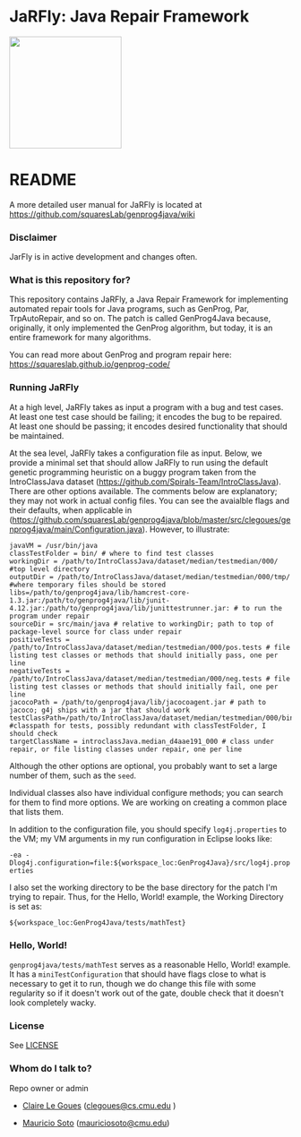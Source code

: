 # JaRFly: Java Repair Framework #

<img src="https://github.com/squaresLab/genprog4java/blob/master/JaRFly.png" width="200"/>

# README #

A more detailed user manual for JaRFly is located at https://github.com/squaresLab/genprog4java/wiki

### Disclaimer ###

JarFly is in active development and changes often.

### What is this repository for? ###

This repository contains JaRFly, a Java Repair Framework for implementing
automated repair tools for Java programs, such as GenProg, Par,
TrpAutoRepair, and so on. The patch is called GenProg4Java because,
originally, it only implemented the GenProg algorithm, but today, it is an
entire framework for many algorithms.

You can read more about GenProg and program repair here:
https://squareslab.github.io/genprog-code/

### Running JaRFly ###

At a high level, JaRFly takes as input a program with a bug and test cases.
At least one test case should be failing; it encodes the bug to be repaired.
At least one should be passing; it encodes desired functionality that should
be maintained.

At the sea level, JaRFly takes a configuration file as input. Below, we
provide a minimal set that should allow JaRFly to run using the default
genetic programming heuristic on a buggy program taken from the
IntroClassJava dataset (https://github.com/Spirals-Team/IntroClassJava).
There are other options available. The comments below are explanatory; they
may not work in actual config files. You can see the avaialble flags and
their defaults, when applicable in 
(https://github.com/squaresLab/genprog4java/blob/master/src/clegoues/genprog4java/main/Configuration.java).
However, to illustrate:

```
javaVM = /usr/bin/java 
classTestFolder = bin/ # where to find test classes
workingDir = /path/to/IntroClassJava/dataset/median/testmedian/000/ #top level directory
outputDir = /path/to/IntroClassJava/dataset/median/testmedian/000/tmp/ #where temporary files should be stored
libs=/path/to/genprog4java/lib/hamcrest-core-1.3.jar:/path/to/genprog4java/lib/junit-4.12.jar:/path/to/genprog4java/lib/junittestrunner.jar: # to run the program under repair
sourceDir = src/main/java # relative to workingDir; path to top of package-level source for class under repair
positiveTests = /path/to/IntroClassJava/dataset/median/testmedian/000/pos.tests # file listing test classes or methods that should initially pass, one per line
negativeTests = /path/to/IntroClassJava/dataset/median/testmedian/000/neg.tests # file listing test classes or methods that should initially fail, one per line
jacocoPath = /path/to/genprog4java/lib/jacocoagent.jar # path to jacoco; g4j ships with a jar that should work
testClassPath=/path/to/IntroClassJava/dataset/median/testmedian/000/bin/ #classpath for tests, possibly redundant with classTestFolder, I should check
targetClassName = introclassJava.median_d4aae191_000 # class under repair, or file listing classes under repair, one per line
```

Although the other options are optional, you probably want to set a large
number of them, such as the `seed`.

Individual classes also have individual configure methods; you can search for
them to find more options. We are working on creating a common place that
lists them.

In addition to the configuration file, you should specify `log4j.properties` to
the VM; my VM arguments in my run configuration in Eclipse looks like:

`-ea -Dlog4j.configuration=file:${workspace_loc:GenProg4Java}/src/log4j.properties`

I also set the working directory to be the base directory for the patch I'm
trying to repair. Thus, for the Hello, World! example, the Working Directory
is set as:

`${workspace_loc:GenProg4Java/tests/mathTest}`

### Hello, World! ###

`genprog4java/tests/mathTest` serves as a reasonable Hello, World! example.
It has a `miniTestConfiguration` that should have flags close to what is
necessary to get it to run, though we do change this file with some
regularity so if it doesn't work out of the gate, double check that it
doesn't look completely wacky.

### License ###

See [LICENSE](LICENSE.md)

### Whom do I talk to? ###

Repo owner or admin

* [Claire Le Goues](http://clairelegoues.com/)  (clegoues@cs.cmu.edu )

* [Mauricio Soto](https://www.cs.cmu.edu/~msotogon/) (mauriciosoto@cmu.edu)
